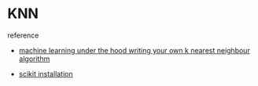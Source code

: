 KNN
=================================

reference
- [machine learning under the hood writing your own k nearest neighbour algorithm](http://blog.cambridgecoding.com/2016/01/16/machine-learning-under-the-hood-writing-your-own-k-nearest-neighbour-algorithm/)

- [scikit installation](http://scikit-learn.org/stable/install.html)